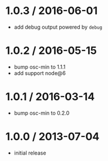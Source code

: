 
1.0.3 / 2016-06-01
==================

  * add debug output powered by `debug`

1.0.2 / 2016-05-15
==================

 * bump osc-min to 1.1.1
 * add support node@6

 1.0.1 / 2016-03-14
==================

 * bump osc-min to 0.2.0

1.0.0 / 2013-07-04 
==================

 * initial release
